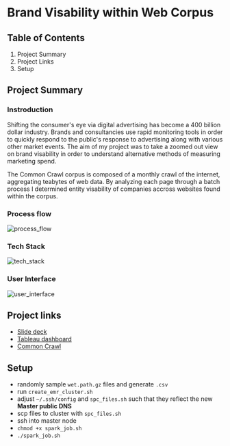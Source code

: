 # Brand Visability within Web Corpus

## Table of Contents
1. Project Summary
2. Project Links
3. Setup

## Project Summary
### Instroduction
Shifting the consumer's eye via digital advertising has become a 400 billion dollar industry. Brands and consultancies use rapid monitoring tools in order to quickly respond to the public's response to advertising along with various other market events. The aim of my project was to take a zoomed out view on brand visability in order to understand alternative methods of measuring marketing spend.

The Common Crawl corpus is composed of a monthly crawl of the internet, aggregating teabytes of web data. By analyzing each page through a batch process I determined entity visability of companies accross websites found within the corpus.

### Process flow
![process_flow](https://github.com/william-cass-wright/insight_data_eng/blob/master/images/insight_project_proposal.png)

### Tech Stack
![tech_stack](https://github.com/william-cass-wright/insight_data_eng/blob/master/images/insight_data_eng_tech_stack.png)  

### User Interface
![user_interface](https://github.com/william-cass-wright/insight_data_eng/blob/master/images/user_interface.png)  

## Project links
- [Slide deck](https://docs.google.com/presentation/d/1Snfb07JO33BxOD7dne0vgiSb7Koa0BrrAwoh-_eo1_U/edit?usp=sharing)
- [Tableau dashboard](https://public.tableau.com/profile/will.wright6939#!/vizhome/brand_visability_within_web_corpus/BrandVisabilitywithinWebCorpus?publish=yes)
- [Common Crawl](https://registry.opendata.aws/commoncrawl/)

## Setup
- randomly sample `wet.path.gz` files and generate `.csv`
- run `create_emr_cluster.sh`
- adjust `~/.ssh/config` and `spc_files.sh` such that they reflect the new __Master public DNS__ 
- scp files to cluster with `spc_files.sh`
- ssh into master node
- `chmod +x spark_job.sh`
- `./spark_job.sh`
